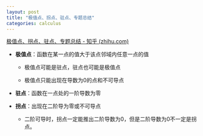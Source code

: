 ```yaml
---
layout: post
title: "极值点、拐点、驻点、专题总结"
categories: calculus
---
```


[极值点、拐点、驻点、专题总结 - 知乎 (zhihu.com)](https://zhuanlan.zhihu.com/p/676730495)



- **极值点**：函数在某一点的值大于该点邻域内任意一点的值 
  
  - 极值点可能是驻点，驻点也可能是极值点
  
  - 极值点只能出现在导数为0的点和不可导点

- **驻点**：函数在一点处的一阶导数为零

- **拐点**：出现在二阶导为零或不可导点
  
  - 二阶可导时，拐点一定能推出二阶导数为0，但是二阶导数为0不一定是拐点。
